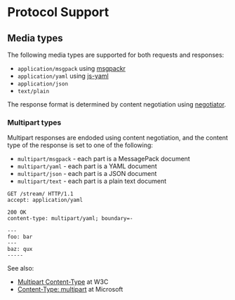 # Protocol Support

## Media types

The following media types are supported for both requests and responses:

- `application/msgpack` using [msgpackr](https://github.com/kriszyp/msgpackr)
- `application/yaml` using [js-yaml](https://github.com/nodeca/js-yaml)
- `application/json`
- `text/plain`

The response format is determined by content negotiation
using [negotiator](https://github.com/jshttp/negotiator).

### Multipart types

Multipart responses are endoded using content negotiation, and the content type of the response is set to one of the
following:

- `multipart/msgpack` - each part is a MessagePack document
- `multipart/yaml` - each part is a YAML document
- `multipart/json` - each part is a JSON document
- `multipart/text` - each part is a plain text document

```
GET /stream/ HTTP/1.1
accept: application/yaml
```

```
200 OK
content-type: multipart/yaml; boundary=-

---
foo: bar
---
baz: qux
-----
```

See also:

- [Multipart Content-Type](https://www.w3.org/Protocols/rfc1341/7_2_Multipart.html) at W3C
- [Content-Type: multipart](https://learn.microsoft.com/en-us/previous-versions/office/developer/exchange-server-2010/aa493937(v=exchg.140))
  at Microsoft
